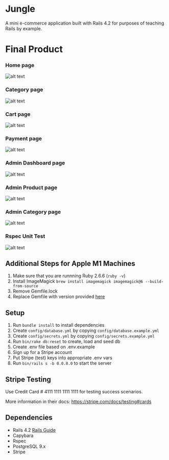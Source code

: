 # Jungle

A mini e-commerce application built with Rails 4.2 for purposes of teaching Rails by example.

# Final Product
### Home page
![alt text](http://url/to/img.png)

### Category page
![alt text](http://url/to/img.png)

### Cart page
![alt text](http://url/to/img.png)

### Payment page
![alt text](http://url/to/img.png)

### Admin Dashboard page
![alt text](http://url/to/img.png)

### Admin Product page
![alt text](http://url/to/img.png)

### Admin Category page
![alt text](http://url/to/img.png)

### Rspec Unit Test
![alt text](http://url/to/img.png)

## Additional Steps for Apple M1 Machines

1. Make sure that you are runnning Ruby 2.6.6 (`ruby -v`)
1. Install ImageMagick `brew install imagemagick imagemagick@6 --build-from-source`
2. Remove Gemfile.lock
3. Replace Gemfile with version provided [here](https://gist.githubusercontent.com/FrancisBourgouin/831795ae12c4704687a0c2496d91a727/raw/ce8e2104f725f43e56650d404169c7b11c33a5c5/Gemfile)

## Setup

1. Run `bundle install` to install dependencies
2. Create `config/database.yml` by copying `config/database.example.yml`
3. Create `config/secrets.yml` by copying `config/secrets.example.yml`
4. Run `bin/rake db:reset` to create, load and seed db
5. Create .env file based on .env.example
6. Sign up for a Stripe account
7. Put Stripe (test) keys into appropriate .env vars
8. Run `bin/rails s -b 0.0.0.0` to start the server

## Stripe Testing

Use Credit Card # 4111 1111 1111 1111 for testing success scenarios.

More information in their docs: <https://stripe.com/docs/testing#cards>

## Dependencies

* Rails 4.2 [Rails Guide](http://guides.rubyonrails.org/v4.2/)
* Capybara
* Rspec
* PostgreSQL 9.x
* Stripe

